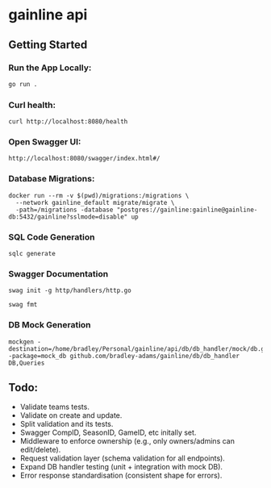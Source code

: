 # gainline api

## Getting Started

### Run the App Locally:
```bash
go run .
```

### Curl health:
```
curl http://localhost:8080/health
```

### Open Swagger UI:
```
http://localhost:8080/swagger/index.html#/
```

### Database Migrations:
```
docker run --rm -v $(pwd)/migrations:/migrations \
  --network gainline_default migrate/migrate \
  -path=/migrations -database "postgres://gainline:gainline@gainline-db:5432/gainline?sslmode=disable" up
```

### SQL Code Generation
```
sqlc generate
```

### Swagger Documentation
```
swag init -g http/handlers/http.go
```
```
swag fmt
```

### DB Mock Generation
```
mockgen -destination=/home/bradley/Personal/gainline/api/db/db_handler/mock/db.go -package=mock_db github.com/bradley-adams/gainline/db/db_handler DB,Queries
```

## Todo:

- Validate teams tests.
- Validate on create and update.
- Split validation and its tests.
- Swagger CompID, SeasonID, GameID, etc initally set.
- Middleware to enforce ownership (e.g., only owners/admins can edit/delete).
- Request validation layer (schema validation for all endpoints).
- Expand DB handler testing (unit + integration with mock DB).
- Error response standardisation (consistent shape for errors).
